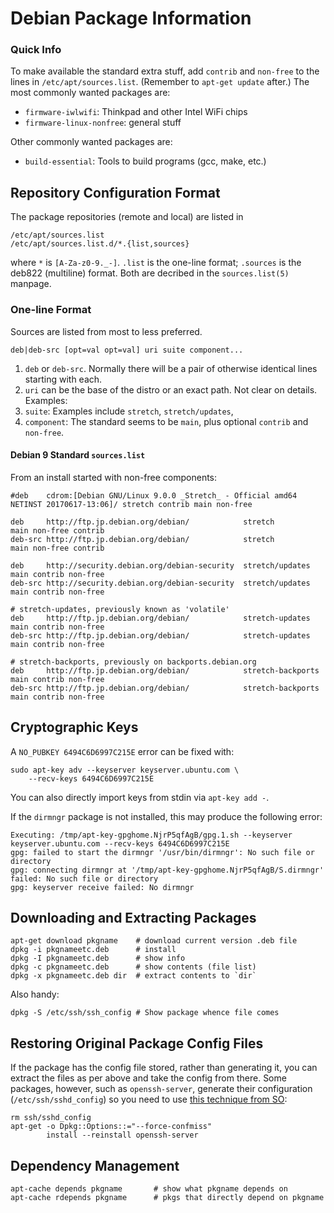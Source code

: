 Debian Package Information
==========================

### Quick Info

To make available the standard extra stuff, add `contrib` and
`non-free` to the lines in `/etc/apt/sources.list`. (Remember to
`apt-get update` after.) The most commonly wanted packages are:

* `firmware-iwlwifi`: Thinkpad and other Intel WiFi chips
* `firmware-linux-nonfree`: general stuff

Other commonly wanted packages are:

* `build-essential`: Tools to build programs (gcc, make, etc.)


Repository Configuration Format
-------------------------------

The package repositories (remote and local) are listed in

    /etc/apt/sources.list
    /etc/apt/sources.list.d/*.{list,sources}

where `*` is `[A-Za-z0-9._-]`. `.list` is the one-line format;
`.sources` is the deb822 (multiline) format. Both are decribed in the
`sources.list(5)` manpage.

### One-line Format

Sources are listed from most to less preferred.

    deb|deb-src [opt=val opt=val] uri suite component...

1. `deb` or `deb-src`. Normally there will be a pair of otherwise
   identical lines starting with each.
2. `uri` can be the base of the distro or an exact path. Not clear on
   details. Examples:
3. `suite`: Examples include `stretch`, `stretch/updates`,
4. `component`: The standard seems to be `main`, plus optional `contrib`
    and `non-free`.

#### Debian 9 Standard `sources.list`

From an install started with non-free components:

    #deb    cdrom:[Debian GNU/Linux 9.0.0 _Stretch_ - Official amd64 NETINST 20170617-13:06]/ stretch contrib main non-free

    deb     http://ftp.jp.debian.org/debian/            stretch             main non-free contrib
    deb-src http://ftp.jp.debian.org/debian/            stretch             main non-free contrib

    deb     http://security.debian.org/debian-security  stretch/updates     main contrib non-free
    deb-src http://security.debian.org/debian-security  stretch/updates     main contrib non-free

    # stretch-updates, previously known as 'volatile'
    deb     http://ftp.jp.debian.org/debian/            stretch-updates     main contrib non-free
    deb-src http://ftp.jp.debian.org/debian/            stretch-updates     main contrib non-free

    # stretch-backports, previously on backports.debian.org
    deb     http://ftp.jp.debian.org/debian/            stretch-backports   main contrib non-free
    deb-src http://ftp.jp.debian.org/debian/            stretch-backports   main contrib non-free


Cryptographic Keys
------------------

A `NO_PUBKEY 6494C6D6997C215E` error can be fixed with:

    sudo apt-key adv --keyserver keyserver.ubuntu.com \
        --recv-keys 6494C6D6997C215E

You can also directly import keys from stdin via `apt-key add -`.

If the `dirmngr` package is not installed, this may produce the
following error:

    Executing: /tmp/apt-key-gpghome.NjrP5qfAgB/gpg.1.sh --keyserver keyserver.ubuntu.com --recv-keys 6494C6D6997C215E
    gpg: failed to start the dirmngr '/usr/bin/dirmngr': No such file or directory
    gpg: connecting dirmngr at '/tmp/apt-key-gpghome.NjrP5qfAgB/S.dirmngr' failed: No such file or directory
    gpg: keyserver receive failed: No dirmngr


Downloading and Extracting Packages
-----------------------------------

    apt-get download pkgname    # download current version .deb file
    dpkg -i pkgnameetc.deb      # install
    dpkg -I pkgnameetc.deb      # show info
    dpkg -c pkgnameetc.deb      # show contents (file list)
    dpkg -x pkgnameetc.deb dir  # extract contents to `dir`

Also handy:

    dpkg -S /etc/ssh/ssh_config # Show package whence file comes


Restoring Original Package Config Files
---------------------------------------

If the package has the config file stored, rather than generating it,
you can extract the files as per above and take the config from there.
Some packages, however, such as `openssh-server`, generate their
configuration (`/etc/ssh/sshd_config`) so you need to use [this
technique from SO](https://askubuntu.com/a/67028):

    rm ssh/sshd_config
    apt-get -o Dpkg::Options::="--force-confmiss"
            install --reinstall openssh-server


Dependency Management
---------------------

    apt-cache depends pkgname       # show what pkgname depends on
    apt-cache rdepends pkgname      # pkgs that directly depend on pkgname
